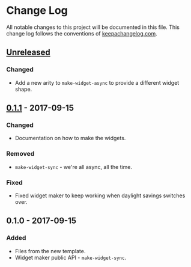 # Change Log
All notable changes to this project will be documented in this file. This change log follows the conventions of [keepachangelog.com](http://keepachangelog.com/).

## [Unreleased]
### Changed
- Add a new arity to `make-widget-async` to provide a different widget shape.

## [0.1.1] - 2017-09-15
### Changed
- Documentation on how to make the widgets.

### Removed
- `make-widget-sync` - we're all async, all the time.

### Fixed
- Fixed widget maker to keep working when daylight savings switches over.

## 0.1.0 - 2017-09-15
### Added
- Files from the new template.
- Widget maker public API - `make-widget-sync`.

[Unreleased]: https://github.com/your-name/systems-toolbox-electron/compare/0.1.1...HEAD
[0.1.1]: https://github.com/your-name/systems-toolbox-electron/compare/0.1.0...0.1.1
